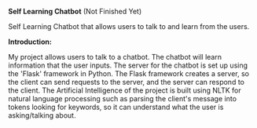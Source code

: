 **Self Learning Chatbot** (Not Finished Yet)

Self Learning Chatbot that allows users to talk to and learn from the users.

**Introduction:**

My project allows users to talk to a chatbot. 
The chatbot will learn information that the user inputs. 
The server for the chatbot is set up using the 'Flask' framework in Python.
The Flask framework creates a server, so the client can send requests to the server, and the server can respond to the client.
The Artificial Intelligence of the project is built using NLTK for natural language processing such as parsing the client's message into tokens looking for keywords, so it can understand what the user is asking/talking about.
